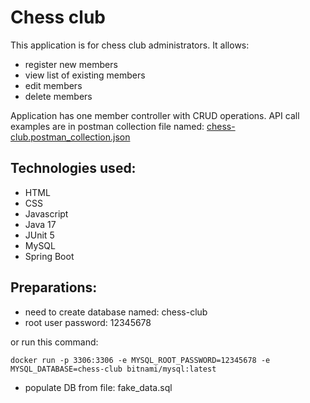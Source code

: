 # Chess club

This application is for chess club administrators. It allows:

* register new members
* view list of existing members
* edit members
* delete members

Application has one member controller with CRUD operations.
API call examples are in postman collection file named: [chess-club.postman_collection.json](chess-club.postman_collection.json)

## Technologies used:

* HTML
* CSS
* Javascript
* Java 17
* JUnit 5
* MySQL
* Spring Boot

## Preparations:

* need to create database named: chess-club
* root user password: 12345678

or run this command:

```shell
docker run -p 3306:3306 -e MYSQL_ROOT_PASSWORD=12345678 -e MYSQL_DATABASE=chess-club bitnami/mysql:latest
```

* populate DB from file: fake_data.sql

